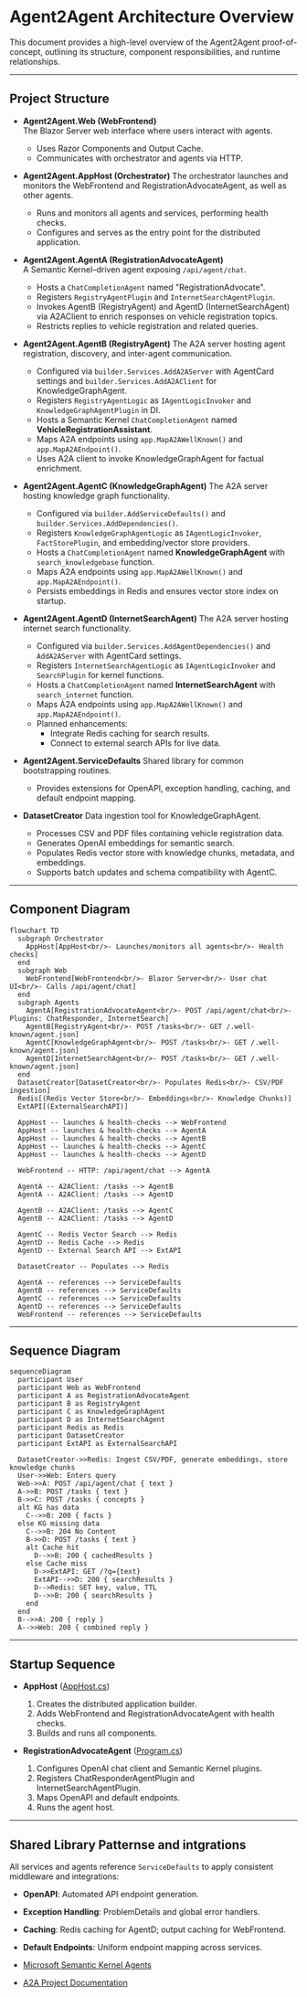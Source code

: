 # Agent2Agent Architecture Overview

This document provides a high-level overview of the Agent2Agent proof-of-concept, outlining its structure, component responsibilities, and runtime relationships.

---

## Project Structure

- **Agent2Agent.Web (WebFrontend)**  
  The Blazor Server web interface where users interact with agents.  
  - Uses Razor Components and Output Cache.  
  - Communicates with orchestrator and agents via HTTP.

- **Agent2Agent.AppHost (Orchestrator)**
  The orchestrator launches and monitors the WebFrontend and RegistrationAdvocateAgent, as well as other agents.
  - Runs and monitors all agents and services, performing health checks.
  - Configures and serves as the entry point for the distributed application.

- **Agent2Agent.AgentA (RegistrationAdvocateAgent)**  
  A Semantic Kernel–driven agent exposing `/api/agent/chat`.  
  - Hosts a `ChatCompletionAgent` named "RegistrationAdvocate".  
  - Registers `RegistryAgentPlugin` and `InternetSearchAgentPlugin`.
  - Invokes AgentB (RegistryAgent) and AgentD (InternetSearchAgent) via A2AClient to enrich responses on vehicle registration topics.
  - Restricts replies to vehicle registration and related queries.

- **Agent2Agent.AgentB (RegistryAgent)**
  The A2A server hosting agent registration, discovery, and inter-agent communication.
  - Configured via `builder.Services.AddA2AServer` with AgentCard settings and `builder.Services.AddA2AClient` for KnowledgeGraphAgent.
  - Registers `RegistryAgentLogic` as `IAgentLogicInvoker` and `KnowledgeGraphAgentPlugin` in DI.
  - Hosts a Semantic Kernel `ChatCompletionAgent` named **VehicleRegistrationAssistant**.
  - Maps A2A endpoints using `app.MapA2AWellKnown()` and `app.MapA2AEndpoint()`.
  - Uses A2A client to invoke KnowledgeGraphAgent for factual enrichment.

- **Agent2Agent.AgentC (KnowledgeGraphAgent)**
  The A2A server hosting knowledge graph functionality.
  - Configured via `builder.AddServiceDefaults()` and `builder.Services.AddDependencies()`.
  - Registers `KnowledgeGraphAgentLogic` as `IAgentLogicInvoker`, `FactStorePlugin`, and embedding/vector store providers.
  - Hosts a `ChatCompletionAgent` named **KnowledgeGraphAgent** with `search_knowledgebase` function.
  - Maps A2A endpoints using `app.MapA2AWellKnown()` and `app.MapA2AEndpoint()`.
  - Persists embeddings in Redis and ensures vector store index on startup.

- **Agent2Agent.AgentD (InternetSearchAgent)**
  The A2A server hosting internet search functionality.
  - Configured via `builder.Services.AddAgentDependencies()` and `AddA2AServer` with AgentCard settings.
  - Registers `InternetSearchAgentLogic` as `IAgentLogicInvoker` and `SearchPlugin` for kernel functions.
  - Hosts a `ChatCompletionAgent` named **InternetSearchAgent** with `search_internet` function.
  - Maps A2A endpoints using `app.MapA2AWellKnown()` and `app.MapA2AEndpoint()`.
  - Planned enhancements:
    - Integrate Redis caching for search results.
    - Connect to external search APIs for live data.

- **Agent2Agent.ServiceDefaults**
  Shared library for common bootstrapping routines.
  - Provides extensions for OpenAPI, exception handling, caching, and default endpoint mapping.

- **DatasetCreator**
  Data ingestion tool for KnowledgeGraphAgent.
  - Processes CSV and PDF files containing vehicle registration data.
  - Generates OpenAI embeddings for semantic search.
  - Populates Redis vector store with knowledge chunks, metadata, and embeddings.
  - Supports batch updates and schema compatibility with AgentC.

---

## Component Diagram

```mermaid
flowchart TD
  subgraph Orchestrator
    AppHost[AppHost<br/>- Launches/monitors all agents<br/>- Health checks]
  end
  subgraph Web
    WebFrontend[WebFrontend<br/>- Blazor Server<br/>- User chat UI<br/>- Calls /api/agent/chat]
  end
  subgraph Agents
    AgentA[RegistrationAdvocateAgent<br/>- POST /api/agent/chat<br/>- Plugins: ChatResponder, InternetSearch]
    AgentB[RegistryAgent<br/>- POST /tasks<br/>- GET /.well-known/agent.json]
    AgentC[KnowledgeGraphAgent<br/>- POST /tasks<br/>- GET /.well-known/agent.json]
    AgentD[InternetSearchAgent<br/>- POST /tasks<br/>- GET /.well-known/agent.json]
  end
  DatasetCreator[DatasetCreator<br/>- Populates Redis<br/>- CSV/PDF ingestion]
  Redis[(Redis Vector Store<br/>- Embeddings<br/>- Knowledge Chunks)]
  ExtAPI[(ExternalSearchAPI)]

  AppHost -- launches & health-checks --> WebFrontend
  AppHost -- launches & health-checks --> AgentA
  AppHost -- launches & health-checks --> AgentB
  AppHost -- launches & health-checks --> AgentC
  AppHost -- launches & health-checks --> AgentD

  WebFrontend -- HTTP: /api/agent/chat --> AgentA

  AgentA -- A2AClient: /tasks --> AgentB
  AgentA -- A2AClient: /tasks --> AgentD

  AgentB -- A2AClient: /tasks --> AgentC
  AgentB -- A2AClient: /tasks --> AgentD

  AgentC -- Redis Vector Search --> Redis
  AgentD -- Redis Cache --> Redis
  AgentD -- External Search API --> ExtAPI

  DatasetCreator -- Populates --> Redis

  AgentA -- references --> ServiceDefaults
  AgentB -- references --> ServiceDefaults
  AgentC -- references --> ServiceDefaults
  AgentD -- references --> ServiceDefaults
  WebFrontend -- references --> ServiceDefaults
```

---

## Sequence Diagram

```mermaid
sequenceDiagram
  participant User
  participant Web as WebFrontend
  participant A as RegistrationAdvocateAgent
  participant B as RegistryAgent
  participant C as KnowledgeGraphAgent
  participant D as InternetSearchAgent
  participant Redis as Redis
  participant DatasetCreator
  participant ExtAPI as ExternalSearchAPI

  DatasetCreator->>Redis: Ingest CSV/PDF, generate embeddings, store knowledge chunks
  User->>Web: Enters query
  Web->>A: POST /api/agent/chat { text }
  A->>B: POST /tasks { text }
  B->>C: POST /tasks { concepts }
  alt KG has data
    C-->>B: 200 { facts }
  else KG missing data
    C-->>B: 204 No Content
    B->>D: POST /tasks { text }
    alt Cache hit
      D-->>B: 200 { cachedResults }
    else Cache miss
      D->>ExtAPI: GET /?q={text}
      ExtAPI-->>D: 200 { searchResults }
      D-->Redis: SET key, value, TTL
      D-->>B: 200 { searchResults }
    end
  end
  B-->>A: 200 { reply }
  A-->>Web: 200 { combined reply }
```

---

## Startup Sequence
- **AppHost** ([AppHost.cs](Agent2Agent.AppHost/AppHost.cs:1))
  1. Creates the distributed application builder.
  2. Adds WebFrontend and RegistrationAdvocateAgent with health checks.
  3. Builds and runs all components.

- **RegistrationAdvocateAgent** ([Program.cs](Agent2Agent.AgentA/Program.cs:1))  
  1. Configures OpenAI chat client and Semantic Kernel plugins.  
  2. Registers ChatResponderAgentPlugin and InternetSearchAgentPlugin.  
  3. Maps OpenAPI and default endpoints.  
  4. Runs the agent host.

---

## Shared Library Patternse and intgrations

All services and agents reference `ServiceDefaults` to apply consistent middleware and integrations:

- **OpenAPI**: Automated API endpoint generation.  
- **Exception Handling**: ProblemDetails and global error handlers.  
- **Caching**: Redis caching for AgentD; output caching for WebFrontend.  
- **Default Endpoints**: Uniform endpoint mapping across services.

- [Microsoft Semantic Kernel Agents](https://learn.microsoft.com/en-us/semantic-kernel/frameworks/agent/?pivots=programming-language-csharp)  
- [A2A Project Documentation](https://a2aproject.github.io/A2A/v0.2.5/)  